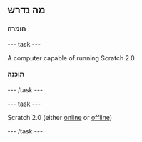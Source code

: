 ## מה נדרש

#### חומרה

\--- task \---

A computer capable of running Scratch 2.0

#### תוכנה

\--- /task \---

\--- task \---

Scratch 2.0 (either [online](https://scratch.mit.edu/projects/editor/) or [offline](https://scratch.mit.edu/scratch2download/))

\--- /task \---